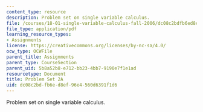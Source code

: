 ```yaml
---
content_type: resource
description: Problem set on single variable calculus.
file: /courses/18-01-single-variable-calculus-fall-2006/dc08c2bdfb6ed8ef96e4560d6391f1d6_ps2a.pdf
file_type: application/pdf
learning_resource_types:
- Assignments
license: https://creativecommons.org/licenses/by-nc-sa/4.0/
ocw_type: OCWFile
parent_title: Assignments
parent_type: CourseSection
parent_uid: 5b8a52b8-e712-bb23-4bb7-9190e7f1e1ad
resourcetype: Document
title: Problem Set 2A
uid: dc08c2bd-fb6e-d8ef-96e4-560d6391f1d6
---
```

Problem set on single variable calculus.